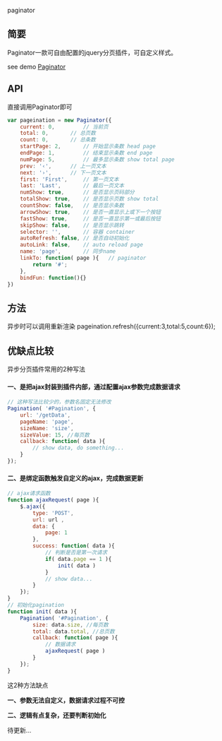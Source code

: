 paginator
## 简要
Paginator一款可自由配置的jquery分页插件，可自定义样式。

see demo [Paginator](http://xu8511831.github.io/demo/paginator/index.html)

## API
直接调用Paginator即可
```js
var pageination = new Paginator({
	current: 0, 		// 当前页
	total: 0, 		// 总页数
	count: 0, 		// 总条数
	startPage: 2, 		// 开始显示条数 head page
	endPage: 1,   		// 结束显示条数 end page
	numPage: 5,   		// 最多显示条数 show total page
	prev: '‹',		// 上一页文本
	next: '›',		// 下一页文本
	first: 'First',		// 第一页文本
	last: 'Last',		// 最后一页文本
	numShow: true,		// 是否显示页码部分
	totalShow: true,	// 是否显示页数 show total
	countShow: false,	// 是否显示条数
	arrowShow: true, 	// 是否一直显示上或下一个按钮
	fastShow: true, 	// 是否一直显示第一或最后按钮
	skipShow: false,	// 是否显示跳转
	selector: '',		// 容器 container
	autoRefresh: false,	// 是否自动初始化
	autoLink: false,	// auto reload page
	name: 'page',		// 同步name
	linkTo: function( page ){	// paginator
		return '#';
	},
	bindFun: function(){}
})
```
## 方法
异步时可以调用重新渲染
pageination.refresh({current:3,total:5,count:6});

## 优缺点比较
异步分页插件常用的2种写法

#### 一、是把ajax封装到插件内部，通过配置ajax参数完成数据请求
```js
// 这种写法比较少的，参数名固定无法修改
Pagination( '#Pagination', {
	url: '/getData',
	pageName: 'page',
	sizeName: 'size',
	sizeValue: 15, //每页数
	callback: function( data ){
		// show data, do something...
	}
});
```
#### 二、是绑定函数触发自定义的ajax，完成数据更新
```js
// ajax请求函数
function ajaxRequest( page ){
	$.ajax({
		type: 'POST',
		url: url ,
		data: {
			page: 1
		},
		success: function( data ){
			// 判断是否是第一次请求
			if( data.page == 1 ){
				init( data )
			}
			// show data...
		}
	});
}
// 初始化pagination
function init( data ){
	Pagination( '#Pagination', {
		size: data.size, //每页数
		total: data.total, //总页数
		callback: function( page ){
			// 数据请求
			ajaxRequest( page )
		}
	});
}
```   
这2种方法缺点

**一、参数无法自定义，数据请求过程不可控**

**二、逻辑有点复杂，还要判断初始化**

待更新...
